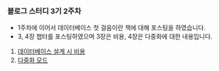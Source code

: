 ### 블로그 스터디 3기 2주차
- 1주차에 이어서 데이터베이스 첫 걸음이란 책에 대해 포스팅을 하였습니다.
- 3, 4장 챕터를 포스팅하였으며 3장은 비용, 4장은 다중화에 대한 내용입니다.

1. [데이터베이스 설계 시 비용](https://ohtaeg.tistory.com/4)
2. [다중화 모드](https://ohtaeg.tistory.com/5)

